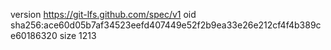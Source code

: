 version https://git-lfs.github.com/spec/v1
oid sha256:ace60d05b7af34523eefd407449e52f2b9ea33e26e212cf4f4b389ce60186320
size 1213
